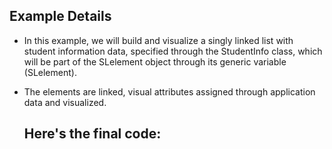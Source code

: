## Example Details

-   In this example, we will build and visualize a singly linked list with student information data, specified through the StudentInfo class, which will be part of the SLelement object through its generic variable (SLelement<StudentInfo>).
-   The elements are linked, visual attributes assigned through application data and visualized.

    ## Here's the final code:

    [](./testing/python/sllist.py.html)[](./testing/python/StudentInfo.py.html)